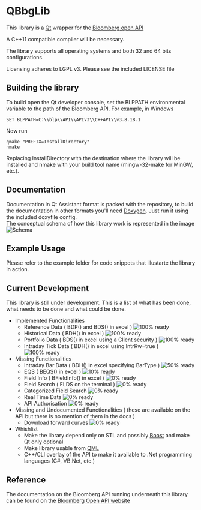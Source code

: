 # QBbgLib

This library is a [Qt](http://www.qt.io) wrapper for the [Bloomberg open API](http://www.bloomberglabs.com/api/)

A C++11 compatible compiler will be necessary.

The library supports all operating systems and both 32 and 64 bits configurations.

Licensing adheres to LGPL v3. Please see the included LICENSE file

## Building the library
To build open the Qt developer console, set the BLPPATH environmental variable to the path of the Bloomberg API.
For example, in Windows

    SET BLPPATH=C:\\blp\\API\\APIv3\\C++API\\v3.8.18.1

Now run

    qmake "PREFIX=InstallDirectory"
    nmake

Replacing InstallDirectory with the destination where the library will be installed and nmake with your build tool name (mingw-32-make for MinGW, etc.).

## Documentation
Documentation in Qt Assistant format is packed with the repository, to build the documentation in other formats you'll need [Doxygen](http://www.doxygen.org). Just run it using the included doxyfile config.<br/>
The conceptual schema of how this library work is represented in the image<br/>
![Schema](http://i278.photobucket.com/albums/kk113/V-Ronin/Schema.png)

## Example Usage
Please refer to the example folder for code snippets that illustarte the library in action.

## Current Development
This library is still under development. This is a list of what has been done, what needs to be done and what could be done.

* Implemented Functionalities
    * Reference Data ( BDP() and BDS() in excel ) ![100% ready](http://progressed.io/bar/100?title=done) 
    * Historical Data ( BDH() in excel ) ![100% ready](http://progressed.io/bar/100?title=done) 
    * Portfolio Data ( BDS() in excel using a Client security ) ![100% ready](http://progressed.io/bar/100?title=done) 
    * Intraday Tick Data ( BDH() in excel using IntrRw=true ) ![100% ready](http://progressed.io/bar/100?title=done) 
* Missing Functionalities
    * Intraday Bar Data ( BDH() in excel specifying BarType ) ![50% ready](http://progressed.io/bar/50) 
    * EQS ( BEQS() in excel ) ![10% ready](http://progressed.io/bar/10)
    * Field Info ( BFieldInfo() in excel ) ![0% ready](http://progressed.io/bar/0)
    * Field Search ( FLDS on the terminal ) ![0% ready](http://progressed.io/bar/0)
    * Categorized Field Search ![0% ready](http://progressed.io/bar/0)
    * Real Time Data ![0% ready](http://progressed.io/bar/0)
    * API Authorisation ![0% ready](http://progressed.io/bar/0)
* Missing and Undocumented Functionalities ( these are available on the API but there is no mention of them in the docs )
    * Download forward curves ![0% ready](http://progressed.io/bar/0)
* Whishlist
    * Make the library depend only on STL and possibly [Boost](http://www.boost.org/) and make Qt only optional
    * Make library usable from [QML](http://doc.qt.io/qt-5/qtqml-index.html)
    * C++/CLI overlay of the API to make it available to .Net programming languages (C#, VB.Net, etc.)

## Reference
The documentation on the Bloomberg API running underneath this library can be found on the [Bloomberg Open API website](http://www.bloomberglabs.com/api/documentation/)

